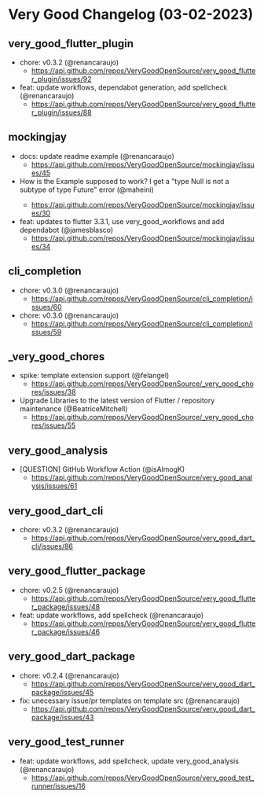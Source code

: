 # Very Good Changelog (03-02-2023)

## very_good_flutter_plugin
- chore: v0.3.2 (@renancaraujo)
	- https://api.github.com/repos/VeryGoodOpenSource/very_good_flutter_plugin/issues/92
- feat: update workflows, dependabot generation, add spellcheck  (@renancaraujo)
	- https://api.github.com/repos/VeryGoodOpenSource/very_good_flutter_plugin/issues/88

## mockingjay
- docs: update readme example (@renancaraujo)
	- https://api.github.com/repos/VeryGoodOpenSource/mockingjay/issues/45
- How is the Example supposed to work? I get a "type Null is not a subtype of type Future<dynamic>" error (@maheini)
	- https://api.github.com/repos/VeryGoodOpenSource/mockingjay/issues/30
- feat: updates to flutter 3.3.1, use very_good_workflows and add dependabot (@jamesblasco)
	- https://api.github.com/repos/VeryGoodOpenSource/mockingjay/issues/34

## cli_completion
- chore: v0.3.0 (@renancaraujo)
	- https://api.github.com/repos/VeryGoodOpenSource/cli_completion/issues/60
- chore: v0.3.0 (@renancaraujo)
	- https://api.github.com/repos/VeryGoodOpenSource/cli_completion/issues/59

## _very_good_chores
- spike: template extension support (@felangel)
	- https://api.github.com/repos/VeryGoodOpenSource/_very_good_chores/issues/38
- Upgrade Libraries to the latest version of Flutter / repository maintenance (@BeatriceMitchell)
	- https://api.github.com/repos/VeryGoodOpenSource/_very_good_chores/issues/55

## very_good_analysis
- [QUESTION] GitHub Workflow Action (@isAlmogK)
	- https://api.github.com/repos/VeryGoodOpenSource/very_good_analysis/issues/61

## very_good_dart_cli
- chore: v0.3.2 (@renancaraujo)
	- https://api.github.com/repos/VeryGoodOpenSource/very_good_dart_cli/issues/86

## very_good_flutter_package
- chore: v0.2.5 (@renancaraujo)
	- https://api.github.com/repos/VeryGoodOpenSource/very_good_flutter_package/issues/48
- feat: update workflows, add spellcheck (@renancaraujo)
	- https://api.github.com/repos/VeryGoodOpenSource/very_good_flutter_package/issues/46

## very_good_dart_package
- chore: v0.2.4 (@renancaraujo)
	- https://api.github.com/repos/VeryGoodOpenSource/very_good_dart_package/issues/45
- fix: unecessary issue/pr templates on template src (@renancaraujo)
	- https://api.github.com/repos/VeryGoodOpenSource/very_good_dart_package/issues/43

## very_good_test_runner
- feat: update workflows, add spellcheck, update very_good_analysis (@renancaraujo)
	- https://api.github.com/repos/VeryGoodOpenSource/very_good_test_runner/issues/16
